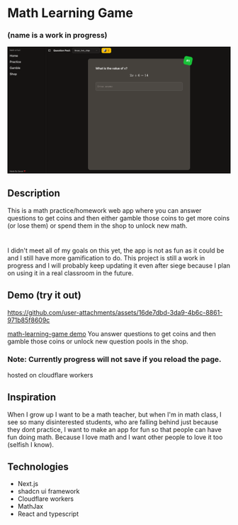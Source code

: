 # Math Learning Game
### (name is a work in progress)
![alt text](https://github.com/StubblyCamera52/math-learning-game/blob/main/screenshot.png?raw=true)

## Description
This is a math practice/homework web app where you can answer questions to get coins and then either gamble those coins to get more coins (or lose them) or spend them in the shop to unlock new math.
#
I didn't meet all of my goals on this yet, the app is not as fun as it could be and I still have more gamification to do.
This project is still a work in progress and I will probably keep updating it even after siege because I plan on using it in a real classroom in the future.

## Demo (try it out)

https://github.com/user-attachments/assets/16de7dbd-3da9-4b6c-8861-971b85f8609c

[math-learning-game demo](https://math-learning-game.yellowlion228.workers.dev/)
You answer questions to get coins and then gamble those coins or unlock new question pools in the shop.
### Note: Currently progress will not save if you reload the page.
hosted on cloudflare workers

## Inspiration
When I grow up I want to be a math teacher, but when I'm in math class, I see so many disinterested students, who are falling behind just because they dont practice, I want to make an app for fun so that people can have fun doing math. Because I love math and I want other people to love it too (selfish I know).

## Technologies
- Next.js
- shadcn ui framework
- Cloudflare workers
- MathJax
- React and typescript
